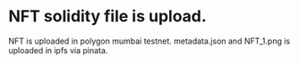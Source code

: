 # NFT solidity file is upload.
NFT is uploaded in polygon mumbai testnet.
metadata.json and NFT_1.png is uploaded in ipfs via pinata.
